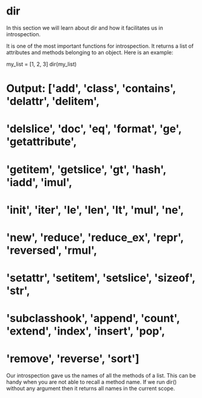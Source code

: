 # dir

In this section we will learn about dir and how it facilitates us in introspection.

It is one of the most important functions for introspection. It returns a list of attributes and methods belonging to an object. Here is an example:

my_list = [1, 2, 3]
dir(my_list)
# Output: ['__add__', '__class__', '__contains__', '__delattr__', '__delitem__',
# '__delslice__', '__doc__', '__eq__', '__format__', '__ge__', '__getattribute__',
# '__getitem__', '__getslice__', '__gt__', '__hash__', '__iadd__', '__imul__',
# '__init__', '__iter__', '__le__', '__len__', '__lt__', '__mul__', '__ne__',
# '__new__', '__reduce__', '__reduce_ex__', '__repr__', '__reversed__', '__rmul__',
# '__setattr__', '__setitem__', '__setslice__', '__sizeof__', '__str__',
# '__subclasshook__', 'append', 'count', 'extend', 'index', 'insert', 'pop',
# 'remove', 'reverse', 'sort']
Our introspection gave us the names of all the methods of a list. This can be handy when you are not able to recall a method name. If we run dir() without any argument then it returns all names in the current scope.